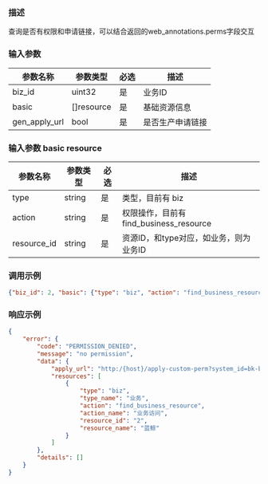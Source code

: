 ### 描述
查询是否有权限和申请链接，可以结合返回的web_annotations.perms字段交互

### 输入参数
| 参数名称     | 参数类型     | 必选   | 描述             |
| ------------ | ------------ | ------ | ---------------- |
| biz_id         | uint32       | 是     | 业务ID     |
| basic         | []resource       | 是     |  基础资源信息     |
| gen_apply_url         | bool       | 是     | 是否生产申请链接     |

### 输入参数 basic resource
| 参数名称     | 参数类型     | 必选   | 描述             |
| ------------ | ------------ | ------ | ---------------- |
| type         | string       | 是     | 类型，目前有 biz    |
| action         | string       | 是     | 权限操作，目前有  find_business_resource  |
| resource_id         | string       | 是     |  资源ID，和type对应，如业务，则为业务ID   |

### 调用示例
```json
{"biz_id": 2, "basic": {"type": "biz", "action": "find_business_resource", "resource_id": "2"}, "gen_apply_url": true}
```

### 响应示例
```json
{
    "error": {
        "code": "PERMISSION_DENIED",
        "message": "no permission",
        "data": {
            "apply_url": "http:/{host}/apply-custom-perm?system_id=bk-bscp&cache_id=60cb8e7a122a47dba402fa8f7367fd15",
            "resources": [
                {
                    "type": "biz",
                    "type_name": "业务",
                    "action": "find_business_resource",
                    "action_name": "业务访问",
                    "resource_id": "2",
                    "resource_name": "蓝鲸"
                }
            ]
        },
        "details": []
    }
}
```
